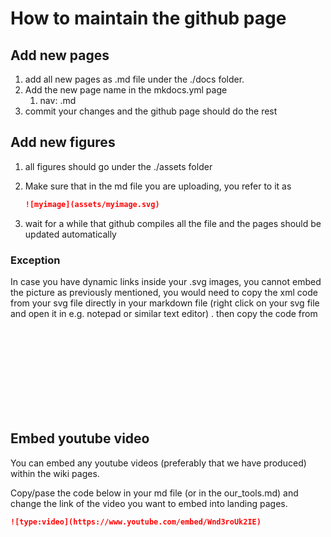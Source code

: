 # How to maintain the github page

## Add new pages

1. add all new pages as .md file under the ./docs folder.
2. Add the new page name in the mkdocs.yml page
   1. nav: <newfilename>.md
3. commit your changes and the github page should do the rest

## Add new figures

1. all figures should go under the ./assets folder

2. Make sure that in the md file you are uploading, you refer to it as 

   ```markdown
   ![myimage](assets/myimage.svg)
   ```

3. wait for a while that github compiles all the file and the pages should be updated automatically

### Exception

In case you have dynamic links inside your .svg images, you cannot embed the picture as previously mentioned, you would need to copy the xml code from your svg file directly in your markdown file (right click on your svg file and open it in e.g. notepad or similar text editor) . then copy the code from <svg > 

## Embed youtube video

You can embed any youtube videos (preferably that we have produced) within the wiki pages.

Copy/pase the code below in your md file (or in the our_tools.md) and change the link of the video you want to embed into landing pages.

```markdown
![type:video](https://www.youtube.com/embed/Wnd3roUk2IE) 
```

